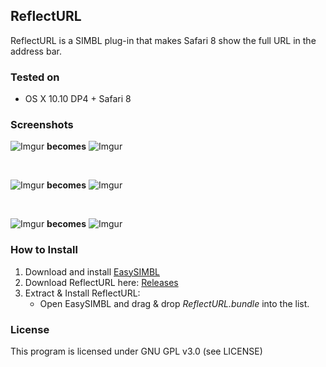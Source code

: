 ## ReflectURL

ReflectURL is a SIMBL plug-in that makes Safari 8 show the full URL in the address bar.

### Tested on
- OS X 10.10 DP4 + Safari 8

### Screenshots
![Imgur](http://i.imgur.com/Kk64Ddc.png)
**becomes**
![Imgur](http://i.imgur.com/uxRRsGz.png)

&nbsp;

![Imgur](http://i.imgur.com/NnpCuaE.png)
**becomes**
![Imgur](http://i.imgur.com/50op1ji.png)

&nbsp;

![Imgur](http://i.imgur.com/12V8d9K.png)
**becomes**
![Imgur](http://i.imgur.com/qQ5u5cu.png)

### How to Install

1. Download and install [EasySIMBL](https://github.com/norio-nomura/EasySIMBL/#how-to-install)
2. Download ReflectURL here: [Releases](https://github.com/inket/ReflectURL/releases)
3. Extract & Install ReflectURL:
	- Open EasySIMBL and drag & drop *ReflectURL.bundle* into the list.
	
### License
This program is licensed under GNU GPL v3.0 (see LICENSE)